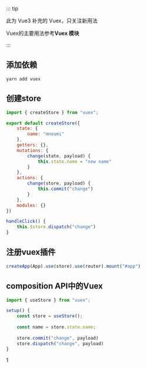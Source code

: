 ::: tip

此为 Vue3 补充的 Vuex，只关注新用法

Vuex的主要用法参考**Vuex 模块**

:::



## 添加依赖

```shell
yarn add vuex
```



## 创建store

```js
import { createStore } from "vuex";

export default createStore({
    state: {
        name: "mneumi"
    },
    getters: {},
    mutations: {
        change(state, payload) {
            this.state.name = "new name"
        }
    },
    actions: {
        change(store, payload) {
            this.commit("change")
        }
    },
    modules: {}
})
```

```js
handleClick() {
    this.$store.dispatch("change")
}
```



## 注册vuex插件

```js
createApp(App).use(store).use(router).mount("#app")
```



## composition API中的Vuex

```js
import { useStore } from "vuex";

setup() {
    const store = useStore();
    
    const name = store.state.name;
    
    store.commit("change", payload)
    store.dispatch("change", payload)
}
```

1

